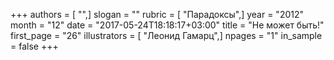 +++
authors = [ "",]
slogan = ""
rubric = [ "Парадоксы",]
year = "2012"
month = "12"
date = "2017-05-24T18:18:17+03:00"
title = "Не может быть!"
first_page = "26"
illustrators = [ "Леонид Гамарц",]
npages = "1"
in_sample = false
+++
